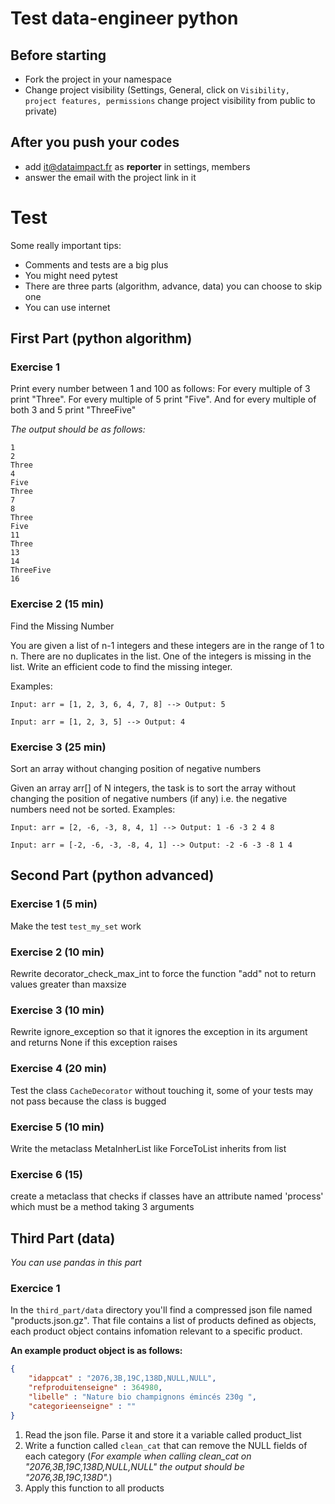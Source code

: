 # Test data-engineer python
## Before starting
 * Fork the project in your namespace
 * Change project visibility (Settings, General, click on `Visibility, project features, permissions` change project visibility from public to private)
## After you push your codes
 * add it@dataimpact.fr as **reporter** in settings, members
 * answer the email with the project link in it 
 
# Test
Some really important tips:
 * Comments and tests are a big plus
 * You might need pytest
 * There are three parts (algorithm, advance, data) you can choose to skip one 
 * You can use internet
 

## First Part (python algorithm)

### Exercise 1
Print every number between 1 and 100 as follows:
For every multiple of 3 print "Three".
For every multiple of 5 print "Five".
And for every multiple of both 3 and 5 print "ThreeFive"

*The output should be as follows:*

```
1
2
Three
4
Five
Three
7
8
Three
Five
11
Three
13
14
ThreeFive
16
```

### Exercise 2 (15 min)
Find the Missing Number

You are given a list of n-1 integers and these integers are in the range of 1 to n. There are no duplicates in the list. One of the integers is missing in the list. Write an efficient code to find the missing integer.

Examples:
```
Input: arr = [1, 2, 3, 6, 4, 7, 8] --> Output: 5

Input: arr = [1, 2, 3, 5] --> Output: 4
```

### Exercise 3 (25 min)
Sort an array without changing position of negative numbers

Given an array arr[] of N integers, the task is to sort the array without changing the position of negative numbers (if any) i.e. the negative numbers need not be sorted.
Examples:

```
Input: arr = [2, -6, -3, 8, 4, 1] --> Output: 1 -6 -3 2 4 8

Input: arr = [-2, -6, -3, -8, 4, 1] --> Output: -2 -6 -3 -8 1 4
```
## Second Part (python advanced)

### Exercise 1 (5 min)

Make the test `test_my_set` work

### Exercise 2 (10 min)

Rewrite decorator_check_max_int to force the function "add" not to return values greater than maxsize

### Exercise 3 (10 min)

Rewrite ignore_exception so that it ignores the exception in its argument and returns None if this exception raises

### Exercise 4 (20 min)

Test the class `CacheDecorator` without touching it, some of your tests may not pass because the class is bugged

### Exercise 5 (10 min)
Write the metaclass MetaInherList like ForceToList inherits from list

### Exercise 6 (15)
create a metaclass that checks if classes have an attribute named 'process' which must be a method taking 3 arguments

## Third Part (data)
*You can use pandas in this part*

### Exercice 1

In the `third_part/data` directory you'll find a compressed json file named "products.json.gz".
That file contains a list of products defined as objects, each product object contains infomation relevant to a specific product.

**An example product object is as follows:**

```json
{  
    "idappcat" : "2076,3B,19C,138D,NULL,NULL",
    "refproduitenseigne" : 364980,
    "libelle" : "Nature bio champignons émincés 230g ",
    "categorieenseigne" : ""
}
```
  1) Read the json file. Parse it and store it a variable called product_list
  2) Write a function called `clean_cat` that can remove the NULL fields of each category
  (*For example when calling clean_cat on "2076,3B,19C,138D,NULL,NULL" the output should be "2076,3B,19C,138D".*)
  3) Apply this function to all products

